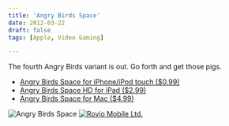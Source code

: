 ```yaml
---
title: 'Angry Birds Space'
date: 2012-03-22
draft: false
tags: [Apple, Video Gaming]

---
```


The fourth Angry Birds variant is out. Go forth and get those pigs.

*   [Angry Birds Space for iPhone/iPod touch ($0.99)](http://click.linksynergy.com/fs-bin/stat?id=6PFrOqNV4B8&offerid=146261&type=3&subid=0&tmpid=1826&RD_PARM1=http%253A%252F%252Fitunes.apple.com%252Fca%252Fapp%252Fangry-birds-space%252Fid499511971%253Fmt%253D8%2526uo%253D4%2526partnerId%253D30)
*   [Angry Birds Space HD for iPad ($2.99)](http://click.linksynergy.com/fs-bin/stat?id=6PFrOqNV4B8&offerid=146261&type=3&subid=0&tmpid=1826&RD_PARM1=http%253A%252F%252Fitunes.apple.com%252Fca%252Fapp%252Fangry-birds-space-hd%252Fid501968250%253Fmt%253D8%2526uo%253D4%2526partnerId%253D30)
*   [Angry Birds Space for Mac ($4.99)](http://click.linksynergy.com/fs-bin/stat?id=6PFrOqNV4B8&offerid=146261&type=3&subid=0&tmpid=1826&RD_PARM1=http%253A%252F%252Fitunes.apple.com%252Fca%252Fapp%252Fangry-birds-space%252Fid509193195%253Fmt%253D12%2526uo%253D4%2526partnerId%253D30)

![](https://chrisenns.com/wp-content/uploads/2012/03/Angry-Birds-Space-300x198.jpg "Angry Birds Space") [![Rovio Mobile Ltd.](http://r.mzstatic.com/images/web/linkmaker/badge_itunes-lrg.gif)](http://click.linksynergy.com/fs-bin/stat?id=6PFrOqNV4B8&offerid=146261&type=3&subid=0&tmpid=1826&RD_PARM1=http%253A%252F%252Fitunes.apple.com%252Fca%252Fartist%252Frovio-mobile-ltd.%252Fid298910979%253Fuo%253D4%2526partnerId%253D30)